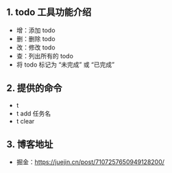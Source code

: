 ## 1. todo 工具功能介绍

- 增：添加 todo
- 删：删除 todo
- 改：修改 todo
- 查：列出所有的 todo
- 将 todo 标记为 “未完成” 或 “已完成”

## 2. 提供的命令

- t
- t add 任务名
- t clear

## 3. 博客地址

- 掘金：https://juejin.cn/post/7107257650949128200/

